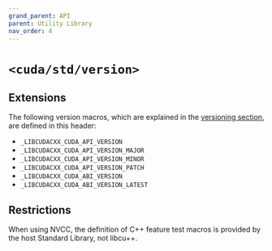 ```yaml
---
grand_parent: API
parent: Utility Library
nav_order: 4
---
```


# `<cuda/std/version>`

## Extensions

The following version macros, which are explained in the [versioning section],
  are defined in this header:

- `_LIBCUDACXX_CUDA_API_VERSION`
- `_LIBCUDACXX_CUDA_API_VERSION_MAJOR`
- `_LIBCUDACXX_CUDA_API_VERSION_MINOR`
- `_LIBCUDACXX_CUDA_API_VERSION_PATCH`
- `_LIBCUDACXX_CUDA_ABI_VERSION`
- `_LIBCUDACXX_CUDA_ABI_VERSION_LATEST`

## Restrictions

When using NVCC, the definition of C++ feature test macros is provided by the
  host Standard Library, not libcu++.


[versioning section]: ./api/releases/versioning.md
